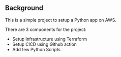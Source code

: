 ## Background

This is a simple project to setup a Python app on AWS. 

There are 3 components for the project: 
* Setup Infrastructure using Terraform
* Setup CICD using Github action
* Add few Python Scripts. 

